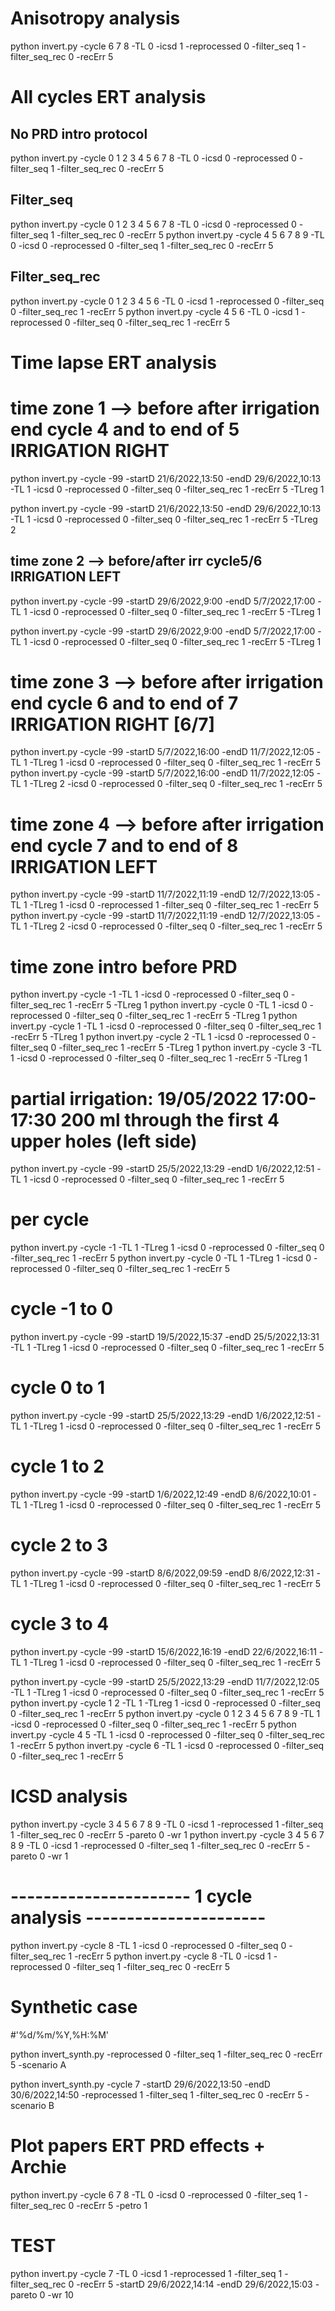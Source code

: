 Anisotropy analysis
======================


python invert.py -cycle 6 7 8 -TL 0 -icsd 1 -reprocessed 0 -filter_seq 1 -filter_seq_rec 0 -recErr 5


All cycles ERT analysis
======================


No PRD intro protocol
----------------------
python invert.py -cycle 0 1 2 3 4 5 6 7 8 -TL 0 -icsd 0 -reprocessed 0 -filter_seq 1 -filter_seq_rec 0 -recErr 5

Filter_seq
----------------------
python invert.py -cycle 0 1 2 3 4 5 6 7 8 -TL 0 -icsd 0 -reprocessed 0 -filter_seq 1 -filter_seq_rec 0 -recErr 5
python invert.py -cycle 4 5 6 7 8 9 -TL 0 -icsd 0 -reprocessed 0 -filter_seq 1 -filter_seq_rec 0 -recErr 5

Filter_seq_rec
----------------------
python invert.py -cycle 0 1 2 3 4 5 6 -TL 0 -icsd 1 -reprocessed 0 -filter_seq 0 -filter_seq_rec 1 -recErr 5
python invert.py -cycle 4 5 6 -TL 0 -icsd 1 -reprocessed 0 -filter_seq 0 -filter_seq_rec 1 -recErr 5



Time lapse ERT analysis
=======================

# time zone 1 --> before after irrigation end cycle 4 and to end of 5 IRRIGATION RIGHT
python invert.py -cycle -99 -startD 21/6/2022,13:50 -endD 29/6/2022,10:13 -TL 1 -icsd 0 -reprocessed 0 -filter_seq 0 -filter_seq_rec 1 -recErr 5 -TLreg 1

python invert.py -cycle -99 -startD 21/6/2022,13:50 -endD 29/6/2022,10:13 -TL 1 -icsd 0 -reprocessed 0 -filter_seq 0 -filter_seq_rec 1 -recErr 5 -TLreg 2

##  time zone 2 --> before/after irr cycle5/6 IRRIGATION LEFT
python invert.py -cycle -99 -startD  29/6/2022,9:00 -endD 5/7/2022,17:00 -TL 1 -icsd 0 -reprocessed 0 -filter_seq 0 -filter_seq_rec 1 -recErr 5 -TLreg 1

python invert.py -cycle -99 -startD  29/6/2022,9:00 -endD 5/7/2022,17:00 -TL 1 -icsd 0 -reprocessed 0 -filter_seq 0 -filter_seq_rec 1 -recErr 5 -TLreg 1


# time zone 3 --> before after irrigation end cycle 6 and to end of 7 IRRIGATION RIGHT [6/7]
python invert.py -cycle -99 -startD 5/7/2022,16:00 -endD 11/7/2022,12:05 -TL 1 -TLreg 1 -icsd 0 -reprocessed 0 -filter_seq 0 -filter_seq_rec 1 -recErr 5
python invert.py -cycle -99 -startD 5/7/2022,16:00 -endD 11/7/2022,12:05 -TL 1 -TLreg 2 -icsd 0 -reprocessed 0 -filter_seq 0 -filter_seq_rec 1 -recErr 5


# time zone 4 --> before after irrigation end cycle 7 and to end of 8 IRRIGATION LEFT
python invert.py -cycle -99 -startD 11/7/2022,11:19 -endD 12/7/2022,13:05 -TL 1 -TLreg 1 -icsd 0 -reprocessed 1 -filter_seq 0 -filter_seq_rec 1 -recErr 5
python invert.py -cycle -99 -startD 11/7/2022,11:19 -endD 12/7/2022,13:05 -TL 1 -TLreg 2 -icsd 0 -reprocessed 0 -filter_seq 0 -filter_seq_rec 1 -recErr 5



# time zone intro before PRD
python invert.py -cycle -1 -TL 1 -icsd 0 -reprocessed 0 -filter_seq 0 -filter_seq_rec 1 -recErr 5 -TLreg 1
python invert.py -cycle 0 -TL 1 -icsd 0 -reprocessed 0 -filter_seq 0 -filter_seq_rec 1 -recErr 5 -TLreg 1
python invert.py -cycle 1 -TL 1 -icsd 0 -reprocessed 0 -filter_seq 0 -filter_seq_rec 1 -recErr 5 -TLreg 1
python invert.py -cycle 2 -TL 1 -icsd 0 -reprocessed 0 -filter_seq 0 -filter_seq_rec 1 -recErr 5 -TLreg 1
python invert.py -cycle 3 -TL 1 -icsd 0 -reprocessed 0 -filter_seq 0 -filter_seq_rec 1 -recErr 5 -TLreg 1

# partial irrigation: 19/05/2022 17:00-17:30 200 ml through the first 4 upper holes (left side)
python invert.py -cycle -99 -startD 25/5/2022,13:29 -endD 1/6/2022,12:51 -TL 1 -icsd 0 -reprocessed 0 -filter_seq 0 -filter_seq_rec 1 -recErr 5



# per cycle
python invert.py -cycle -1 -TL 1 -TLreg 1 -icsd 0 -reprocessed 0 -filter_seq 0 -filter_seq_rec 1 -recErr 5
python invert.py -cycle 0 -TL 1 -TLreg 1 -icsd 0 -reprocessed 0 -filter_seq 0 -filter_seq_rec 1 -recErr 5


# cycle -1 to 0
python invert.py -cycle -99 -startD 19/5/2022,15:37 -endD 25/5/2022,13:31 -TL 1 -TLreg 1 -icsd 0 -reprocessed 0 -filter_seq 0 -filter_seq_rec 1 -recErr 5

# cycle 0 to 1
python invert.py -cycle -99 -startD 25/5/2022,13:29 -endD 1/6/2022,12:51 -TL 1 -TLreg 1 -icsd 0 -reprocessed 0 -filter_seq 0 -filter_seq_rec 1 -recErr 5

# cycle 1 to 2
python invert.py -cycle -99 -startD 1/6/2022,12:49 -endD 8/6/2022,10:01 -TL 1 -TLreg 1 -icsd 0 -reprocessed 0 -filter_seq 0 -filter_seq_rec 1 -recErr 5

# cycle 2 to 3
python invert.py -cycle -99 -startD 8/6/2022,09:59 -endD  8/6/2022,12:31 -TL 1 -TLreg 1 -icsd 0 -reprocessed 0 -filter_seq 0 -filter_seq_rec 1 -recErr 5

# cycle 3 to 4
python invert.py -cycle -99 -startD 15/6/2022,16:19 -endD  22/6/2022,16:11 -TL 1 -TLreg 1 -icsd 0 -reprocessed 0 -filter_seq 0 -filter_seq_rec 1 -recErr 5



python invert.py -cycle -99 -startD 25/5/2022,13:29 -endD 11/7/2022,12:05 -TL 1 -TLreg 1 -icsd 0 -reprocessed 0 -filter_seq 0 -filter_seq_rec 1 -recErr 5
python invert.py -cycle 1 2 -TL 1 -TLreg 1 -icsd 0 -reprocessed 0 -filter_seq 0 -filter_seq_rec 1 -recErr 5
python invert.py -cycle 0 1 2 3 4 5 6 7 8 9 -TL 1 -icsd 0 -reprocessed 0 -filter_seq 0 -filter_seq_rec 1 -recErr 5
python invert.py -cycle 4 5 -TL 1 -icsd 0 -reprocessed 0 -filter_seq 0 -filter_seq_rec 1 -recErr 5
python invert.py -cycle 6 -TL 1 -icsd 0 -reprocessed 0 -filter_seq 0 -filter_seq_rec 1 -recErr 5




ICSD analysis
==============

python invert.py -cycle 3 4 5 6 7 8 9 -TL 0 -icsd 1 -reprocessed 1 -filter_seq 1 -filter_seq_rec 0 -recErr 5 -pareto 0 -wr 1
python invert.py -cycle 3 4 5 6 7 8 9 -TL 0 -icsd 1 -reprocessed 0 -filter_seq 1 -filter_seq_rec 0 -recErr 5 -pareto 0 -wr 1
 
 
# ---------------------- 1 cycle analysis ----------------------
python invert.py -cycle 8 -TL 1 -icsd 0 -reprocessed 0 -filter_seq 0 -filter_seq_rec 1 -recErr 5
python invert.py -cycle 8 -TL 0 -icsd 1 -reprocessed 0 -filter_seq 1 -filter_seq_rec 0 -recErr 5




Synthetic case
==============
#'%d/%m/%Y,%H:%M'

python invert_synth.py -reprocessed 0 -filter_seq 1 -filter_seq_rec 0 -recErr 5 -scenario A

python invert_synth.py -cycle 7 -startD 29/6/2022,13:50 -endD 30/6/2022,14:50 -reprocessed 1 -filter_seq 1 -filter_seq_rec 0 -recErr 5 -scenario B


Plot papers ERT PRD effects + Archie
============================
python invert.py -cycle 6 7 8 -TL 0 -icsd 0 -reprocessed 0 -filter_seq 1 -filter_seq_rec 0 -recErr 5 -petro 1


TEST
====

python invert.py -cycle 7 -TL 0 -icsd 1 -reprocessed 1 -filter_seq 1 -filter_seq_rec 0 -recErr 5 -startD 29/6/2022,14:14 -endD 29/6/2022,15:03 -pareto 0 -wr 10
 





